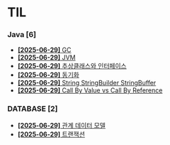 # TIL
 
### Java [6]
- [**[2025-06-29]**  GC](https://github.com/A-lass/TIL/blob/main/Java/GC.md)
- [**[2025-06-29]**  JVM](https://github.com/A-lass/TIL/blob/main/Java/JVM.md)
- [**[2025-06-29]**  추상클래스와 인터페이스](https://github.com/A-lass/TIL/blob/main/Java/추상클래스와_인터페이스.md)
- [**[2025-06-29]**  동기화](https://github.com/A-lass/TIL/blob/main/Java/동기화.md)
- [**[2025-06-29]**  String StringBuilder StringBuffer](https://github.com/A-lass/TIL/blob/main/Java/String_StringBuilder_StringBuffer.md)
- [**[2025-06-29]**  Call By Value vs Call By Reference](https://github.com/A-lass/TIL/blob/main/Java/Call_By_Value_vs_Call_By_Reference.md)
### DATABASE [2]
- [**[2025-06-29]**  관계 데이터 모델](https://github.com/A-lass/TIL/blob/main/DATABASE/관계_데이터_모델.md)
- [**[2025-06-29]**  트랜잭션](https://github.com/A-lass/TIL/blob/main/DATABASE/트랜잭션.md)
